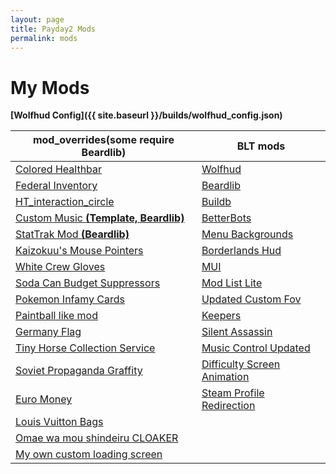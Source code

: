 ```yaml
---
layout: page
title: Payday2 Mods
permalink: mods
---
```

# My Mods

__[Wolfhud Config]({{ site.baseurl }}/builds/wolfhud_config.json)__

mod_overrides(some require Beardlib)|BLT mods
------------------------------------|--------
[Colored Healthbar](http://modwork.shop/16412) | [Wolfhud](https://github.com/Kamikaze94/WolfHUD)
[Federal Inventory](https://steamcommunity.com/groups/FEDNET_Inventory) | [Beardlib](http://modwork.shop/14924)
[HT_interaction_circle](http://modwork.shop/20914) | [Buildb](https://paydaymods.com/mods/65/BDB)
[Custom Music __(Template, Beardlib)__ ](http://modwork.shop/18106)| [BetterBots](http://paydaymods.com/mods/108/BB)
[StatTrak Mod __(Beardlib)__](http://modwork.shop/20004)| [Menu Backgrounds](http://modwork.shop/17160)
[Kaizokuu's Mouse Pointers](http://modwork.shop/20897) | [Borderlands Hud](http://modwork.shop/20420)
[White Crew Gloves](http://modwork.shop/20778) | [MUI](http://paydaymods.com/mods/44/arm_mui)
[Soda Can Budget Suppressors](http://modwork.shop/19073) | [Mod List Lite](http://paydaymods.com/mods/551/mll)
[Pokemon Infamy Cards](http://modwork.shop/13267) | [Updated Custom Fov](http://modwork.shop/20801)
[Paintball like mod](http://modwork.shop/12568) | [Keepers](http://paydaymods.com/mods/102/KPR)
[Germany Flag](http://modwork.shop/13856) | [Silent Assassin](http://paydaymods.com/mods/304/silentassassin)
[Tiny Horse Collection Service](http://modwork.shop/19177) | [Music Control Updated](http://modwork.shop/20833)
[Soviet Propaganda Graffity](http://modwork.shop/22314) | [Difficulty Screen Animation](http://modwork.shop/20020)
[Euro Money](http://modwork.shop/12375) | [Steam Profile Redirection](http://modwork.shop/20035)
[Louis Vuitton Bags](http://modwork.shop/20355) |
 [Omae wa mou shindeiru CLOAKER](http://modwork.shop/20431) |
 [My own custom loading screen](https://www.deviantart.com/jennyisdrawing/art/Payday-2-Fan-art-428901564) |